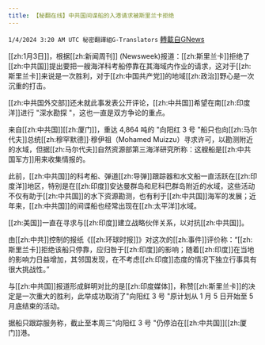 ```yaml
---
title: 【秘翻在线】中共国间谍船的入港请求被斯里兰卡拒绝
---
```

`1/4/2024 3:20 AM UTC 秘密翻譯組G-Translators` [轉載自GNews](https://gnews.org/articles/2181860)

[[zh:1月3日]]，根据[[zh:新闻周刊]] (Newsweek)报道：[[zh:斯里兰卡]]拒绝了[[zh:中共国]]提出要把一艘海洋科考船停靠在其海域内作业的请求，这对于[[zh:斯里兰卡]]来说是一次胜利，对于[[zh:中国共产党]]的地域[[zh:政治]]野心是一次沉重的打击。

[[zh:中共国外交部]]还未就此事发表公开评论，[[zh:中共国]]希望在南[[zh:印度洋]]进行 "深水勘探 "，这也一直是双方争论的重点。

来自[[zh:中共国]][[zh:厦门]]，重达 4,864 吨的 "向阳红 3 号 "船只也向[[zh:马尔代夫]]总统[[zh:穆罕默德]]·穆伊祖（Mohamed Muizzu）寻求许可，以勘测附近的水域，但据[[zh:马尔代夫]]自然资源部第三海洋研究所称：这艘船是[[zh:中共国军方]]用来收集情报的。

此前，[[zh:中共国]]的科考船、弹道[[zh:导弹]]跟踪器和水文船一直活跃在[[zh:印度洋]]地区，特别是在[[zh:印度]]安达曼群岛和尼科巴群岛附近的水域，这些活动不仅有助于[[zh:中共国]]的水下资源勘测，也有利于[[zh:中共国]]海军的发展；近年来，[[zh:中共国]]的间谍船也经常出现在[[zh:太平洋]]水域。

[[zh:美国]]一直在寻求与[[zh:印度]]建立战略伙伴关系，以对抗[[zh:中共国]]。

由[[zh:中共]]控制的报纸《[[zh:环球时报]]》对这次的[[zh:事件]]评价称：“[[zh:斯里兰卡]]拒绝该船只停靠，应归咎于[[zh:印度]]的影响；随着[[zh:印度]]在当地的影响力日益增加，其邻国发现，在不考虑[[zh:印度]]态度的情况下独立行事具有很大挑战性。”

与[[zh:中共国]]报道形成鲜明对比的是[[zh:印度媒体]]，称赞[[zh:斯里兰卡]]的决定是一次重大的胜利，此举成功取消了"向阳红 3 号 "原计划从 1 月 5 日开始至 5 月底结束的活动。

据船只跟踪服务称，截止至本周三"向阳红 3 号 "仍停泊在[[zh:中共国]][[zh:厦门]]港。
